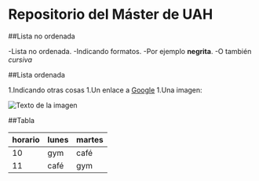 # Repositorio del Máster de UAH

##Lista no ordenada

-Lista no ordenada.
-Indicando formatos.
-Por ejemplo **negrita**.
-O también *cursiva*

##Lista ordenada

1.Indicando otras cosas
1.Un enlace a [Google](http_://www.google.com)
1.Una imagen:

![Texto de la imagen](https://venezuelaverde.com/wp-content/uploads/2014/11/ele-.jpg)

##Tabla

|horario | lunes | martes |
|--------|-------|--------|
|   10   |gym    |   café |
|   11   | café  |  gym   |


